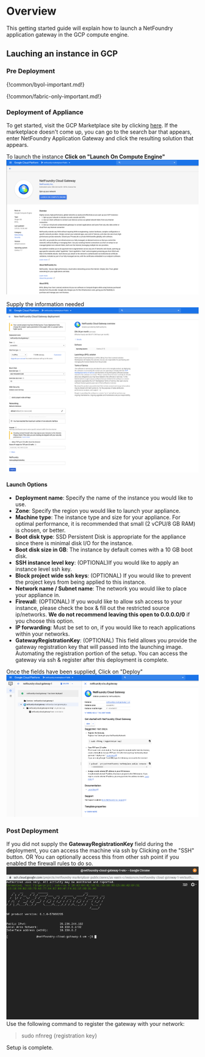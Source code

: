# Overview
This getting started guide will explain how to launch a NetFoundry application gateway in the GCP compute engine.


## Lauching an instance in GCP

### Pre Deployment

{!common/byol-important.md!}

{!common/fabric-only-important.md!}

### Deployment of Appliance

To get started, visit the GCP Marketplace site by clicking [here](https://console.cloud.google.com/marketplace/details/netfoundry/netfoundry-cloud-gateway). 
If the marketplace doesn't come up, you can go to the search bar that appears, enter NetFoundry Application Gateway and click the resulting solution that appears.

To launch the instance **Click on "Launch On Compute Engine"**
![Image](../images/GCPLaunch.png)

Supply the information needed
![Image](../images/GCPLaunchOptions.png)


#### Launch Options

* **Deployment name**: Specify the name of the instance you would like to use.
* **Zone**: Specify the region you would like to launch your appliance.
* **Machine type**: The instance type and size for your appliance. For optimal performance, it is recommended that small (2 vCPU/8 GB RAM) is chosen, or better.
* **Boot disk type**: SSD Persistent Disk is appropriate for the appliance since there is minimal disk I/O for the instance.
* **Boot disk size in GB**: The instance by default comes with a 10 GB boot disk. 
* **SSH instance level key**: (OPTIONAL)If you would like to apply an instance level ssh key.
* **Block project wide ssh keys**: (OPTIONAL) If you would like to prevent the project keys from being applied to this instance.
* **Network name / Subnet name**: The network you would like to place your appliance in.
* **Firewall**: (OPTIONAL) If you would like to allow ssh access to your instance, please check the box & fill out the restricted source ip/networks. **We do not recommend leaving this open to 0.0.0.0/0** if you choose this option.
* **IP forwarding**: Must be set to on, if you would like to reach applications within your networks.
* **GatewayRegistrationKey**: (OPTIONAL) This field allows you provide the gateway registration key that will passed into the launching image. Automating the registration portion of the setup.  You can access the gateway via ssh & register after this deployment is complete.

Once the fields have been supplied, Click on "Deploy"
![Image](../images/GCPLaunched.png)


### Post Deployment

If you did not supply the **GatewayRegistrationKey** field during the deployment, you can access the machine via ssh by Clicking on the "SSH" button.  OR You can optionally access this from other ssh point if you enabled the firewall rules to do so.
![Image](../images/GCPSSH.png)
Use the following command to register the gateway with your network:
>sudo nfnreg {registration key}

Setup is complete.

